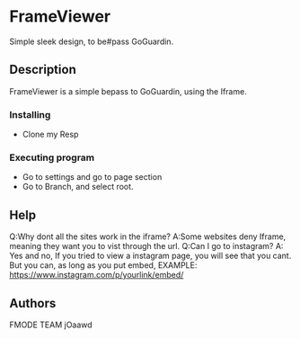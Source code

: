 # FrameViewer

Simple sleek design, to be#pass GoGuardin. 

## Description

FrameViewer is a simple bepass to GoGuardin, using the Iframe.


### Installing

* Clone my Resp


### Executing program

* Go to settings and go to page section
* Go to Branch, and select root.

## Help

Q:Why dont all the sites work in the iframe? A:Some websites deny Iframe, meaning they want you to vist through the url.
Q:Can I go to instagram? A: Yes and no, If you tried to view a instagram page, you will see that you cant. But you can, as long as you put embed, EXAMPLE: https://www.instagram.com/p/yourlink/embed/


## Authors

FMODE TEAM
jOaawd
